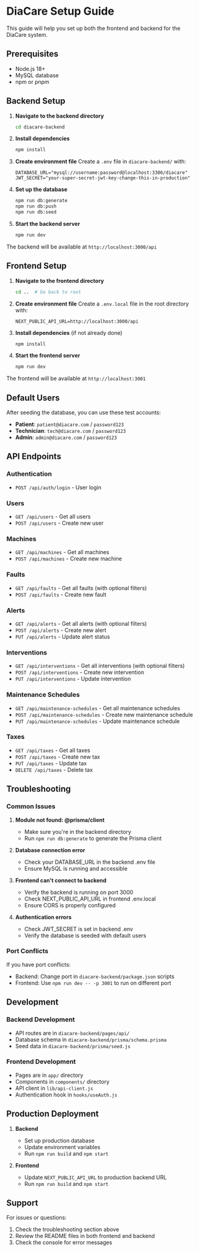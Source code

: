 # DiaCare Setup Guide

This guide will help you set up both the frontend and backend for the DiaCare system.

## Prerequisites

- Node.js 18+
- MySQL database
- npm or pnpm

## Backend Setup

1. **Navigate to the backend directory**

   ```bash
   cd diacare-backend
   ```

2. **Install dependencies**

   ```bash
   npm install
   ```

3. **Create environment file**
   Create a `.env` file in `diacare-backend/` with:

   ```env
   DATABASE_URL="mysql://username:password@localhost:3306/diacare"
   JWT_SECRET="your-super-secret-jwt-key-change-this-in-production"
   ```

4. **Set up the database**

   ```bash
   npm run db:generate
   npm run db:push
   npm run db:seed
   ```

5. **Start the backend server**
   ```bash
   npm run dev
   ```

The backend will be available at `http://localhost:3000/api`

## Frontend Setup

1. **Navigate to the frontend directory**

   ```bash
   cd ..  # Go back to root
   ```

2. **Create environment file**
   Create a `.env.local` file in the root directory with:

   ```env
   NEXT_PUBLIC_API_URL=http://localhost:3000/api
   ```

3. **Install dependencies** (if not already done)

   ```bash
   npm install
   ```

4. **Start the frontend server**
   ```bash
   npm run dev
   ```

The frontend will be available at `http://localhost:3001`

## Default Users

After seeding the database, you can use these test accounts:

- **Patient**: `patient@diacare.com` / `password123`
- **Technician**: `tech@diacare.com` / `password123`
- **Admin**: `admin@diacare.com` / `password123`

## API Endpoints

### Authentication

- `POST /api/auth/login` - User login

### Users

- `GET /api/users` - Get all users
- `POST /api/users` - Create new user

### Machines

- `GET /api/machines` - Get all machines
- `POST /api/machines` - Create new machine

### Faults

- `GET /api/faults` - Get all faults (with optional filters)
- `POST /api/faults` - Create new fault

### Alerts

- `GET /api/alerts` - Get all alerts (with optional filters)
- `POST /api/alerts` - Create new alert
- `PUT /api/alerts` - Update alert status

### Interventions

- `GET /api/interventions` - Get all interventions (with optional filters)
- `POST /api/interventions` - Create new intervention
- `PUT /api/interventions` - Update intervention

### Maintenance Schedules

- `GET /api/maintenance-schedules` - Get all maintenance schedules
- `POST /api/maintenance-schedules` - Create new maintenance schedule
- `PUT /api/maintenance-schedules` - Update maintenance schedule

### Taxes

- `GET /api/taxes` - Get all taxes
- `POST /api/taxes` - Create new tax
- `PUT /api/taxes` - Update tax
- `DELETE /api/taxes` - Delete tax

## Troubleshooting

### Common Issues

1. **Module not found: @prisma/client**

   - Make sure you're in the backend directory
   - Run `npm run db:generate` to generate the Prisma client

2. **Database connection error**

   - Check your DATABASE_URL in the backend .env file
   - Ensure MySQL is running and accessible

3. **Frontend can't connect to backend**

   - Verify the backend is running on port 3000
   - Check NEXT_PUBLIC_API_URL in frontend .env.local
   - Ensure CORS is properly configured

4. **Authentication errors**
   - Check JWT_SECRET is set in backend .env
   - Verify the database is seeded with default users

### Port Conflicts

If you have port conflicts:

- Backend: Change port in `diacare-backend/package.json` scripts
- Frontend: Use `npm run dev -- -p 3001` to run on different port

## Development

### Backend Development

- API routes are in `diacare-backend/pages/api/`
- Database schema in `diacare-backend/prisma/schema.prisma`
- Seed data in `diacare-backend/prisma/seed.js`

### Frontend Development

- Pages are in `app/` directory
- Components in `components/` directory
- API client in `lib/api-client.js`
- Authentication hook in `hooks/useAuth.js`

## Production Deployment

1. **Backend**

   - Set up production database
   - Update environment variables
   - Run `npm run build` and `npm start`

2. **Frontend**
   - Update `NEXT_PUBLIC_API_URL` to production backend URL
   - Run `npm run build` and `npm start`

## Support

For issues or questions:

1. Check the troubleshooting section above
2. Review the README files in both frontend and backend
3. Check the console for error messages
